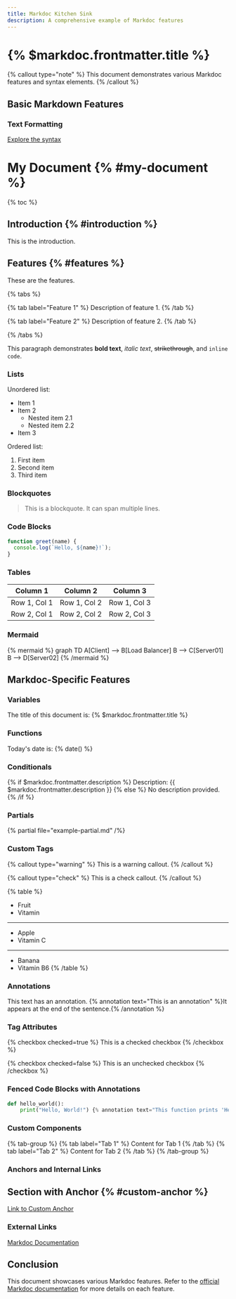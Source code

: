 ```yaml
---
title: Markdoc Kitchen Sink
description: A comprehensive example of Markdoc features
---
```


# {% $markdoc.frontmatter.title %}

{% callout type="note" %}
This document demonstrates various Markdoc features and syntax elements.
{% /callout %}

## Basic Markdown Features

### Text Formatting
[Explore the syntax](/docs/syntax)

# My Document {% #my-document %}

{% toc %}

## Introduction {% #introduction %}

This is the introduction.

## Features {% #features %}

These are the features.

{% tabs %}

{% tab label="Feature 1" %}
Description of feature 1.
{% /tab %}

{% tab label="Feature 2" %}
Description of feature 2.
{% /tab %}

{% /tabs %}

This paragraph demonstrates **bold text**, *italic text*, ~~strikethrough~~, and `inline code`.

### Lists

Unordered list:
- Item 1
- Item 2
  - Nested item 2.1
  - Nested item 2.2
- Item 3

Ordered list:
1. First item
2. Second item
3. Third item

### Blockquotes

> This is a blockquote.
> It can span multiple lines.

### Code Blocks

```javascript
function greet(name) {
  console.log(`Hello, ${name}!`);
}
```

### Tables

| Column 1 | Column 2 | Column 3 |
|----------|----------|----------|
| Row 1, Col 1 | Row 1, Col 2 | Row 1, Col 3 |
| Row 2, Col 1 | Row 2, Col 2 | Row 2, Col 3 |


### Mermaid
{% mermaid %}
graph TD
    A[Client] --> B[Load Balancer]
    B --> C[Server01]
    B --> D[Server02]
{% /mermaid %}

## Markdoc-Specific Features

### Variables

The title of this document is: {% $markdoc.frontmatter.title %}

### Functions

Today's date is: {% date() %}

### Conditionals

{% if $markdoc.frontmatter.description %}
Description: {{ $markdoc.frontmatter.description }}
{% else %}
No description provided.
{% /if %}

### Partials

{% partial file="example-partial.md" /%}

### Custom Tags

{% callout type="warning" %}
This is a warning callout.
{% /callout %}

{% callout type="check" %}
This is a check callout.
{% /callout %}

{% table %}
* Fruit
* Vitamin
---
* Apple
* Vitamin C
---
* Banana
* Vitamin B6
{% /table %}

### Annotations

This text has an annotation. {% annotation text="This is an annotation" %}It appears at the end of the sentence.{% /annotation %}

### Tag Attributes

{% checkbox checked=true %}
This is a checked checkbox
{% /checkbox %}

{% checkbox checked=false %}
This is an unchecked checkbox
{% /checkbox %}

### Fenced Code Blocks with Annotations

```python
def hello_world():
    print("Hello, World!") {% annotation text="This function prints 'Hello, World!'" %}
```

### Custom Components

{% tab-group %}
  {% tab label="Tab 1" %}
    Content for Tab 1
  {% /tab %}
  {% tab label="Tab 2" %}
    Content for Tab 2
  {% /tab %}
{% /tab-group %}

### Anchors and Internal Links

## Section with Anchor {% #custom-anchor %}

[Link to Custom Anchor](#custom-anchor)

### External Links

[Markdoc Documentation](https://markdoc.dev)

## Conclusion

This document showcases various Markdoc features. Refer to the [official Markdoc documentation](https://markdoc.dev) for more details on each feature.
